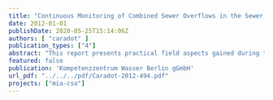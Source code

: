 ```yaml
---
title: "Continuous Monitoring of Combined Sewer Overflows in the Sewer and the Receiving River: Return on Experience"
date: 2012-01-01
publishDate: 2020-05-25T15:14:06Z
authors: [ "caradot" ]
publication_types: ["4"]
abstract: "This report presents practical field aspects gained during two years of monitoring with state-of-the-art spectrometers and ion-selective sensors, combining (i) continuous measurements of the quality and flow rates of combined sewer overflows (CSO) with (ii) continuous measurements of water quality parameters within the urban stretch of the River Spree. It describes the set-up and the implementation of the monitoring and evaluates the outcomes and experiences towards “lessons learnt”. The challenge of CSO monitoring is their event-based and highly dynamic nature during rain events. Applied online sensors allow dynamic measurements of CSO and water quality impacts for a wide range of parameters. However, the success of online monitoring campaigns depends highly on three main considerations. Firstly, the representativity of the measurement station. The location of the probe must be representative of the concentration over the entire cross section of the sewer or the river. Further criteria have to be considered for the selection of the monitoring sites (e.g. easy access to the probes for maintenance) (chapter 2). Secondly, the quality of the raw measurements. External conditions can influence the quality of measurements and lead to wrong values or outliers. – To avoid drifts, probes need to be cleaned and checked regularly. We found that monitoring stations must be visited at least once a week for functional check-ups. During the two years of monitoring, the maintenance methodology have been continously improved to ensure the best measurement conditions (chapter 3). – But even under state-of-the-art operation of the probes, some values can be affected by errors and lead to misinterpretation. Thus, a validation step is required to detect wrong values and separate them from valid values. Given the large amount of data, an Access-based tool has been developed to support semi-automatic validation of monitoring data (chapter 4). Lastly, the calibration of raw measuments and the determination of uncertainties is critical. Online probes were not able to provide accurate measurements without being calibrated to local conditions with parallel laboratory measurements (online probe refers in this document to spectrometer and ISE-Probe). A Monte-Carlo method was adapted to perform regressions between raw measurement and lab values, which allows considering both uncertainties of sensor and lab chain. For instance, total uncertainty of the UV/VIS probe was between 15 and 30% for chemical oxygen demand (COD), accounting for errors from sensor, laboratory and field (representativity of site). The uncertainties in concentration and flow measurements lead to an uncertainty in CSO COD load between 20 and 70%, depending on the average concentration and flow of the event (chapter 5). In order to gain grab samples and provide high quality calibration, an automatic sampler has been installed at the sewer monitoring. However, for operational purposes, a sewer operator will expect to gain quality online data without the effort and costs of sampling each CSO. In order to estimate the optimal sampling effort, we investigated how many events (or how many lab measurements) are necessary for calibration depending on aimed at uncertainty. From a set of 12 sampled CSO events, we simulate all possible random combinations of events and calculated each time the resulting measurement uncertainty (chapter 5.5). Results shown in Figure A indicate that at least 7 random events need to be sampled to calibrate the probe reducing uncertainties of COD measurement under 30%. It has to be noted that the concentration range of the grab samples has a high influence on the quality of the calibration. A similar analysis considering only events with high lab variations (range > 500 mg/l) showed that then only 4 events must be sampled to reduce uncertainty under 30%. Considering these results, we recommend parallel short sampling campaigns with autosamplers (grab sampling) for application of spectrometers for CSO monitoring. If the lab measurements cover the entire range of water quality variations, a minimum of 3-4 rain events should be sampled to build an accurate calibration function with acceptable uncertainty. If sampled concentration range is exceeded by later measurements, new sampling campaigns should be planned. Since both sensor and autosampling results were available, CSO COD loads have been calculated using both spectrometer and lab values (chapter 6). Results indicate that load calculated with lab samples are within the error range of the loads calculated with spectrometer values. However, the frequency of grab sampling should be less than 10 minutes, to match concentration peaks and quick quality variations in our case. For the purpose of CSO load calculation, autosampler-based monitoring remains a cost-effective alternative to online probes. For a dynamic description of CSO (pollutant sources, mass/flow balance, etc.), autosampler-based data are limited by the minimal sample frequency and the sampling capacity. Investment and effort of online monitoring can overcome these limitations. For river monitoring, online probes enable measuring water quality variations with an acceptable uncertainty, if the probes are properly calibrated. Here, autosamplers are clearly limited by their sampling capacity as the impacts are spread on several days in the case of the River Spree. Since no autosampler was available during the two monitoring years no clear correlation could be established for the spectrometer parameters (TSS, COD, BOD). As the manual approach often fails to catch CSO impacts, an autosampler has been purchased for the last monitoring year in 2012. For NH4 + measurement, the ISE probe has been successfully calibrated performing monthly NH4 measurements in a bucket of river water spiked with ammonium standard solution to reach values in the range expected during CSO (1-2 mg/l)."
featured: false
publication: 'Kompetenzzentrum Wasser Berlin gGmbH'
url_pdf: "../../../pdf/Caradot-2012-494.pdf"
projects: ["mia-cso"]
---
```


